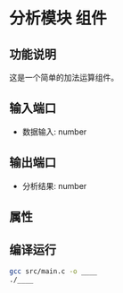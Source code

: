 # 分析模块 组件

## 功能说明
这是一个简单的加法运算组件。

## 输入端口
- 数据输入: number

## 输出端口
- 分析结果: number

## 属性


## 编译运行
```bash
gcc src/main.c -o ____
./____
```